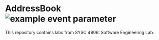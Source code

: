 # AddressBook ![example event parameter](https://github.com/va9id/sysc4806/actions/workflows/main.yml/badge.svg?event=push)
This repository contains labs from SYSC 4806: Software Engineering Lab. 
